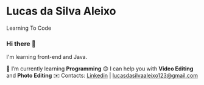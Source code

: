# Lucas da Silva Aleixo

Learning To Code

### Hi there 👋

I'm learning front-end and Java.

🌱 I’m currently learning **Programming**
😊 I can help you with **Video Editing** and **Photo Editing**
✉️ Contacts: [Linkedin](https://www.linkedin.com/in/lucas-da-silva-aleixo-b8a747216) | [lucasdasilvaaleixo123@gmail.com]()

<!--
**Lucas-da-Silva-Aleixo/Lucas-da-Silva-Aleixo** is a ✨ _special_ ✨ repository because its `README.md` (this file) appears on your GitHub profile.

Here are some ideas to get you started:

- 🔭 I’m currently working on ...
- 🌱 I’m currently learning ...
- 👯 I’m looking to collaborate on ...
- 🤔 I’m looking for help with ...
- 💬 Ask me about ...
- 📫 How to reach me: ...
- 😄 Pronouns: ...
- ⚡ Fun fact: ...
-->
